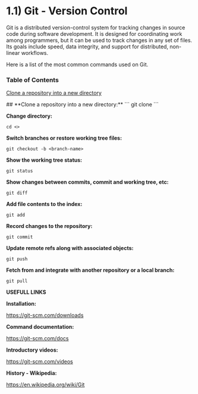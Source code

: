 # 1.1) Git - Version Control

Git is a distributed version-control system for tracking changes in source code during software development. It is designed for coordinating work among programmers, but it can be used to track changes in any set of files. Its goals include speed, data integrity, and support for distributed, non-linear workflows.

Here is a list of the most common commands used on Git.

### Table of Contents
[Clone a repository into a new directory](#clone) 

<a name="clone"/>
## **Clone a repository into a new directory:**
```
git clone <url>
```

**Change directory:**
```
cd <>
```

**Switch branches or restore working tree files:**
```
git checkout -b <branch-name>
```

**Show the working tree status:**
```
git status
```

**Show changes between commits, commit and working tree, etc:**
```
git diff
```

**Add file contents to the index:**
```
git add
```

**Record changes to the repository:**
```
git commit
```

**Update remote refs along with associated objects:**
```
git push
```

**Fetch from and integrate with another repository or a local branch:**
```
git pull
```

**USEFULL LINKS**

**Installation:**

https://git-scm.com/downloads

**Command documentation:**

https://git-scm.com/docs

**Introductory videos:**

https://git-scm.com/videos

**History - Wikipedia:**

https://en.wikipedia.org/wiki/Git
